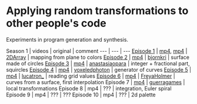 # Applying random transformations to other people's code

Experiments in program generation and synthesis.

Season 1 | videos | original | comment
--- | --- | ---
[Episode 1](https://twitter.com/ExUtumno/status/1276530276026458113) | [mp4](https://i.imgur.com/Sy9FqHl.mp4), [mp4](https://i.imgur.com/2ss3ULN.mp4) | [2DArray](https://twitter.com/2DArray/status/1183789478185439233) | mapping from plane to colors
[Episode 2](https://twitter.com/ExUtumno/status/1276567879664709633) | [mp4](https://drive.google.com/file/d/1Ck3DSpnacESk8W3cLl5h49KMultSCxFj/view) | [bjornkri](https://twitter.com/bjornkri/status/1239193587046367232) | surface made of circles
[Episode 3](https://twitter.com/ExUtumno/status/1278713838586789889) | [mp4](https://i.imgur.com/MwNlFHu.mp4) | [anastasiaopara](https://twitter.com/anastasiaopara/status/1256198343740592128) | integer + fractional part, squircles
[Episode 4](https://twitter.com/ExUtumno/status/1281228686264500228) | [mp4](https://i.imgur.com/1qzsljt.mp4) | [voxeledphoton](https://twitter.com/voxeledphoton/status/1067487792765247489) | generator of curves
[Episode 5](https://twitter.com/ExUtumno/status/1286315543981633536) | [mp4](https://i.imgur.com/ml02NR9.mp4) | [lucatron_](https://twitter.com/lucatron_/status/1203444384357683200) | reading grid values
[Episode 6](https://twitter.com/ExUtumno/status/1291386335232765963) | [mp4](https://i.imgur.com/KgsJRnm.mp4) | [FreyaHolmer](https://twitter.com/FreyaHolmer/status/1236079824575369219) | curves from a surface, first interpolation
Episode 7 | [mp4](https://i.imgur.com/wB5UTXX.mp4) | [guerragames](https://twitter.com/guerragames/status/1097236590915710988) | local transformations
Episode 8 | mp4 | ??? | integration, Euler spiral
Episode 9 | mp4 | ??? | ???
Episode 10 | mp4 | ??? | 2d palette
